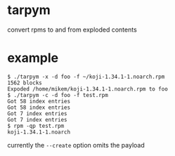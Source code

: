 # tarpym
convert rpms to and from exploded contents

# example
```
$ ./tarpym -x -d foo -f ~/koji-1.34.1-1.noarch.rpm
1562 blocks
Expoded /home/mikem/koji-1.34.1-1.noarch.rpm to foo
$ ./tarpym -c -d foo -f test.rpm
Got 58 index entries
Got 58 index entries
Got 7 index entries
Got 7 index entries
$ rpm -qp test.rpm
koji-1.34.1-1.noarch
```

currently the `--create` option omits the payload

